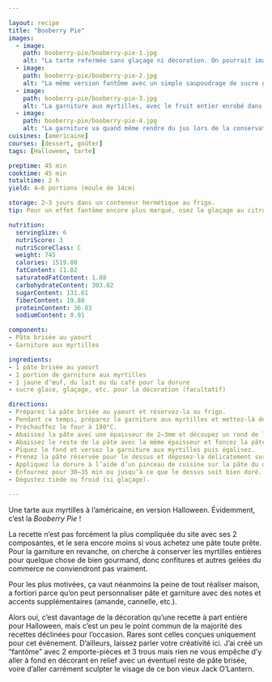 ```yaml
---

layout: recipe
title: "Booberry Pie"
images:
  - image:
    path: booberry-pie/booberry-pie-1.jpg
    alt: "La tarte refermée sans glaçage ni décoration. On pourrait imaginer une version Jack O’Lantern puisque la couleur brune avec le son de blé de la pâte lui conviendrait très bien."
  - image:
    path: booberry-pie/booberry-pie-2.jpg
    alt: "La même version fantôme avec un simple saupoudrage de sucre glace."
  - image:
    path: booberry-pie/booberry-pie-3.jpg
    alt: "La garniture aux myrtilles, avec le fruit entier enrobé dans sa gelée. Mieux vaut éviter la confiture, trop liquide pour que la tarte fermée se tienne bien."
  - image:
    path: booberry-pie/booberry-pie-4.jpg
    alt: "La garniture va quand même rendre du jus lors de la conservation au frigo, ce qui crée un effet particulièrement sanglant autour de la bouche et des yeux."
cuisines: [américaine]
courses: [dessert, goûter]
tags: [Halloween, tarte]

preptime: 45 min
cooktime: 45 min
totaltime: 2 h
yield: 4–6 portions (moule de 14cm)

storage: 2–3 jours dans un conteneur hermétique au frigo.
tip: Pour un effet fantôme encore plus marqué, osez le glaçage au citron ou le glaçage au chocolat blanc. Sinon, saupoudrez simplement de sucre glace juste avant de servir.

nutrition:
  servingSize: 6
  nutriScore: 3
  nutriScoreClass: C
  weight: 745
  calories: 1519.80
  fatContent: 11.02
  saturatedFatContent: 1.88
  carbohydrateContent: 303.02
  sugarContent: 131.61
  fiberContent: 19.80
  proteinContent: 36.83
  sodiumContent: 0.91

components:
- Pâte brisée au yaourt
- Garniture aux myrtilles

ingredients:
- 1 pâte brisée au yaourt
- 1 portion de garniture aux myrtilles
- 1 jaune d’œuf, du lait ou du café pour la dorure
- sucre glace, glaçage, etc. pour la décoration (facultatif)

directions:
- Préparez la pâte brisée au yaourt et réservez-la au frigo.
- Pendant ce temps, préparez la garniture aux myrtilles et mettez-là de côté pour la faire refroidir.
- Préchauffez le four à 180°C.
- Abaissez la pâte avec une épaisseur de 2–3mm et découpez un rond de la taille du moule. À l’aide d’emporte-pièces, découpez 2 petits ronds pour faire les yeux et un plus gros pour la bouche. Réservez.
- Abaissez le reste de la pâte avec la même épaisseur et foncez la pâte dans un moule beurré.
- Piquez le fond et versez la garniture aux myrtilles puis égalisez.
- Prenez la pâte réservée pour le dessus et déposez-la délicatement sur la garniture en prenant soin de bien souder les bords.
- Appliquez la dorure à l’aide d’un pinceau de cuisine sur la pâte du dessus.
- Enfournez pour 30–35 min ou jusqu’à ce que le dessus soit bien doré.
- Dégustez tiède ou froid (si glaçage).

---
```


Une tarte aux myrtilles à l’américaine, en version Halloween. Évidemment, c’est la <i lang="en">Booberry Pie</i>&nbsp;!

La recette n’est pas forcément la plus compliquée du site avec ses 2 composantes, et le sera encore moins si vous achetez une pâte toute prête. Pour la garniture en revanche, on cherche à conserver les myrtilles entières pour quelque chose de bien gourmand, donc confitures et autres gelées du commerce ne conviendront pas vraiment. 

Pour les plus motivées, ça vaut néanmoins la peine de tout réaliser maison, a fortiori parce qu’on peut personnaliser pâte et garniture avec des notes et accents supplémentaires (amande, cannelle, etc.).

Alors oui, c’est davantage de la décoration qu’une recette à part entière pour Halloween, mais c’est un peu le point commun de la majorité des recettes déclinées pour l’occasion. Rares sont celles conçues uniquement pour cet événement. D’ailleurs, laissez parler votre créativité ici. J’ai créé un “fantôme” avec 2 emporte-pièces et 3 trous mais rien ne vous empêche d’y aller à fond en décorant en relief avec un éventuel reste de pâte brisée, voire d’aller carrément sculpter le visage de ce bon vieux Jack O’Lantern.